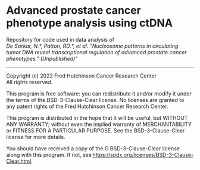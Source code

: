# Advanced prostate cancer phenotype analysis using ctDNA
Repository for code used in data analysis of  
<i>De Sarkar, N.\*, Patton, RD.\*, et al. "Nucleosome patterns in circulating tumor DNA reveal transcriptional regulation of advanced prostate cancer phenotypes." (Unpublished)"</i>

<hr>

  
Copyright (c) 2022 Fred Hutchinson Cancer Research Center  
All rights reserved.  

This program is free software: you can redistribute it and/or modify it under the terms of the BSD-3-Clause-Clear license. No licenses are granted to any patent rights of the Fred Hutchinson Cancer Research Center.  

This program is distributed in the hope that it will be useful, but WITHOUT ANY WARRANTY; without even the implied warranty of MERCHANTABILITY or FITNESS FOR A PARTICULAR PURPOSE. See the BSD-3-Clause-Clear license for more details.  

You should have received a copy of the G BSD-3-Clause-Clear license along with this program. If not, see https://spdx.org/licenses/BSD-3-Clause-Clear.html. 

